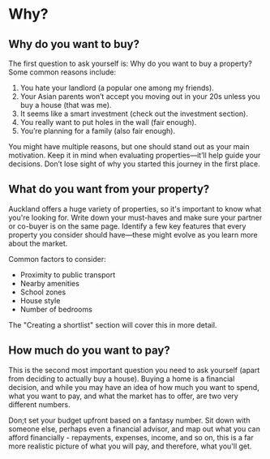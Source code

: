 # Why?

## Why do you want to buy?

The first question to ask yourself is: Why do you want to buy a property? Some common reasons include:

1. You hate your landlord (a popular one among my friends).
2. Your Asian parents won’t accept you moving out in your 20s unless you buy a house (that was me).
3. It seems like a smart investment (check out the investment section).
4. You really want to put holes in the wall (fair enough).
5. You’re planning for a family (also fair enough).

You might have multiple reasons, but one should stand out as your main motivation. Keep it in mind when evaluating properties—it’ll help guide your decisions. Don’t lose sight of why you started this journey in the first place.

## What do you want from your property?

Auckland offers a huge variety of properties, so it's important to know what you're looking for. Write down your must-haves and make sure your partner or co-buyer is on the same page. Identify a few key features that every property you consider should have—these might evolve as you learn more about the market.

Common factors to consider:

* Proximity to public transport
* Nearby amenities
* School zones
* House style
* Number of bedrooms

The "Creating a shortlist" section will cover this in more detail.

## How much do you want to pay?

This is the second most important question you need to ask yourself (apart from deciding to actually buy a house). Buying a home is a financial decision, and while you may have an idea of how much you want to spend, what you want to pay, and what the market has to offer, are two very different numbers.&#x20;

Don;t set your budget upfront based on a fantasy number. Sit down with someone else, perhaps even a financial advisor, and map out what you can afford financially - repayments, expenses, income, and so on, this is a far more realistic picture of what you will pay, and therefore, what you'll get.

